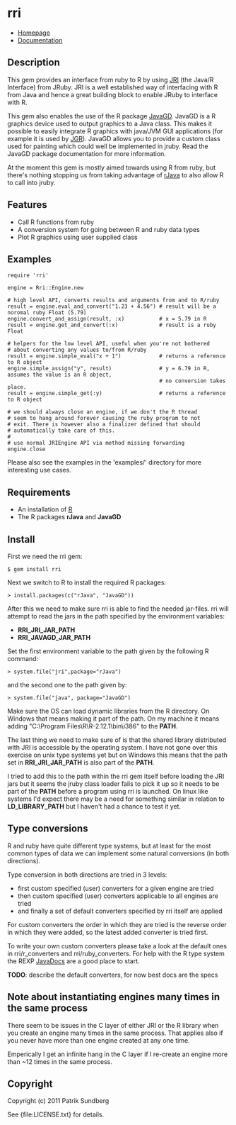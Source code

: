 # rri

* [Homepage](http://rubygems.org/gems/rri)
* [Documentation](http://rubydoc.info/gems/rri/frames)

## Description

This gem provides an interface from ruby to R by using [JRI](http://www.rforge.net/JRI/) 
(the Java/R Interface) from JRuby. JRI is a well established way of interfacing with R from Java
and hence a great building block to enable JRuby to interface with R.

This gem also enables the use of the R package [JavaGD](http://www.rforge.net/JavaGD/). JavaGD is
a R graphics device used to output graphics to a Java class. This makes it possible to easily
integrate R graphics with java/JVM GUI applications (for example it is used by
[JGR](http://www.rforge.net/JGR/)). JavaGD allows you to provide a custom class used for painting 
which could well be implemented in jruby. Read the JavaGD package documentation for more information.

At the moment this gem is mostly aimed towards using R from ruby, but there's nothing stopping us
from taking advantage of [rJava](http://www.rforge.net/rJava/) to also allow R to call into jruby.

## Features

* Call R functions from ruby
* A conversion system for going between R and ruby data types
* Plot R graphics using user supplied class

## Examples

    require 'rri'
    
    engine = Rri::Engine.new
    
    # high level API, converts results and arguments from and to R/ruby
    result = engine.eval_and_convert("1.23 + 4.56") # result will be a noromal ruby Float (5.79)
    engine.convert_and_assign(result, :x)           # x = 5.79 in R
    result = engine.get_and_convert(:x)             # result is a ruby Float
    
    # helpers for the low level API, useful when you're not bothered
    # about converting any values to/from R/ruby
    result = engine.simple_eval("x + 1")            # returns a reference to R object
    engine.simple_assign("y", result)               # y = 6.79 in R, assumes the value is an R object, 
                                                    # no conversion takes place.
    result = engine.simple_get(:y)                  # returns a reference to R object
    
    # we should always close an engine, if we don't the R thread
    # seem to hang around forever causing the ruby program to not
    # exit. There is however also a finalizer defined that should
    # automatically take care of this.
    #
    # use normal JRIEngine API via method missing forwarding
    engine.close
    
Please also see the examples in the 'examples/' directory for more interesting use cases.

## Requirements

* An installation of [R](http://www.r-project.org/)
* The R packages **rJava** and **JavaGD**

## Install

First we need the rri gem:

    $ gem install rri

Next we switch to R to install the required R packages:

    > install.packages(c("rJava", "JavaGD"))

After this we need to make sure rri is able to find the needed jar-files. rri will attempt
to read the jars in the path specified by the environment variables:

* **RRI_JRI_JAR_PATH**
* **RRI_JAVAGD_JAR_PATH**

Set the first environment variable to the path given by the following R command:

    > system.file("jri",package="rJava")
  
and the second one to the path given by:

    > system.file("java", package="JavaGD")

Make sure the OS can load dynamic libraries from the R directory. On Windows that means
making it part of the path. On my machine it means adding "C:\Program Files\R\R-2.12.1\bin\i386"
to the **PATH**.

The last thing we need to make sure of is that the shared library distributed with JRI is
accessible by the operating system. I have not gone over this exercise on unix type systems
yet but on Windows this means that the path set in **RRI_JRI_JAR_PATH** is also part of the
**PATH**.

I tried to add this to the path within the rri gem itself before loading the JRI jars
but it seems the jruby class loader fails to pick it up so it needs to be part of the **PATH** 
before a program using rri is launched. On linux like systems I'd expect there may be a need
for something similar in relation to **LD_LIBRARY_PATH** but I haven't had a chance to test it yet.

## Type conversions

R and ruby have quite different type systems, but at least for the most common types of
data we can implement some natural conversions (in both directions).

Type conversion in both directions are tried in 3 levels:
* first custom specified (user) converters for a given engine are tried
* then custom specified (user) converters applicable to all engines are tried
* and finally a set of default converters specified by rri itself are applied

For custom converters the order in which they are tried is the reverse order
in which they were added, so the latest added converter is tried first.

To write your own custom converters please take a look at the default ones
in rri/r_converters and rri/ruby_converters. For help with the R type system
the REXP [JavaDocs](http://www.rforge.net/org/docs/org/rosuda/REngine/REXP.html)
are a good place to start.

**TODO**: describe the default converters, for now best docs are the specs

## Note about instantiating engines many times in the same process

There seem to be issues in the C layer of either JRI or the R library when
you create an engine many times in the same process. That applies also if
you never have more than one engine created at any one time.

Emperically I get an infinite hang in the C layer if I re-create an engine
more than ~12 times in the same process.

## Copyright

Copyright (c) 2011 Patrik Sundberg

See {file:LICENSE.txt} for details.
